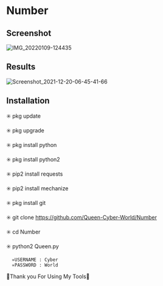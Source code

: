 # Number
## Screenshot
![IMG_20220109-124435](https://user-images.githubusercontent.com/20220109-124435~2.png)

## Results
![Screenshot_2021-12-20-06-45-41-66](https://user-images.githubusercontent.com/1641710475584_6885832814585097451.jpeg)

## Installation

✳️ pkg update

✳️ pkg upgrade

✳️ pkg install python

✳️ pkg install python2

✳️ pip2 install requests

✳️ pip2 install mechanize

✳️ pkg install git

✳️ git clone https://github.com/Queen-Cyber-World/Number

✳️ cd Number

✳️ python2 Queen.py

      ✳️USERNAME : Cyber
      ✳️PASSWORD : World

💚Thank you For Using My Tools💚
